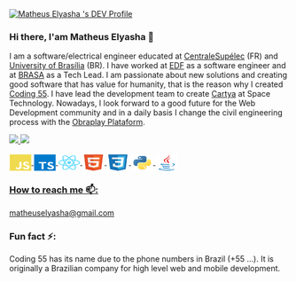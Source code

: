 <a href="https://dev.to/elyasha/">
<img src="https://d2fltix0v2e0sb.cloudfront.net/dev-badge.svg"  width=50 alt="Matheus Elyasha 's DEV Profile">
</a>


### Hi there, I'am Matheus Elyasha 👋

I am a software/electrical engineer educated at [CentraleSupélec](https://www.centralesupelec.fr) (FR) and [University of Brasília](https://www.unb.br) (BR). I have worked at [EDF](https://github.com/EDF-TREE) as a software engineer and at [BRASA](https://github.com/gobrasa) as a Tech Lead. I am passionate about new solutions and creating good software that has value for humanity, that is the reason why I created [Coding 55](https://github.com/Coding55). I have lead the development team to create [Cartya](https://cartya.com.br) at Space Technology. Nowadays, I look forward to a good future for the Web Development community and in a daily basis I change the civil engineering process with the [Obraplay Plataform](https://app.obraplay.com).

 <div>
  <a href="https://github.com/elyasha">
  <img height="180em" src="https://github-readme-stats.vercel.app/api?username=elyasha&show_icons=true&theme=dark&include_all_commits=true&count_private=true"/>
  <img height="180em" src="https://github-readme-stats.vercel.app/api/top-langs/?username=elyasha&layout=compact&langs_count=10&theme=dark"/>
</div>
<div style="display: inline_block"><br>
  <img align="center" alt="Js" height="30" width="40" src="https://raw.githubusercontent.com/devicons/devicon/master/icons/javascript/javascript-plain.svg">
  <img align="center" alt="Ts" height="30" width="40" src="https://raw.githubusercontent.com/devicons/devicon/master/icons/typescript/typescript-plain.svg">
  <img align="center" alt="React" height="30" width="40" src="https://raw.githubusercontent.com/devicons/devicon/master/icons/react/react-original.svg">
  <img align="center" alt="HTML" height="30" width="40" src="https://raw.githubusercontent.com/devicons/devicon/master/icons/html5/html5-original.svg">
  <img align="center" alt="CSS" height="30" width="40" src="https://raw.githubusercontent.com/devicons/devicon/master/icons/css3/css3-original.svg">
  <img align="center" alt="Python" height="30" width="40" src="https://raw.githubusercontent.com/devicons/devicon/master/icons/python/python-original.svg">
  
  <img align="center" alt="Java" height="30" width="40" src="https://raw.githubusercontent.com/devicons/devicon/master/icons/java/java-original.svg">
</div>

### How to reach me 📫:

matheuselyasha@gmail.com


### Fun fact ⚡: 

Coding 55 has its name due to the phone numbers in Brazil (+55 ...). It is originally a Brazilian company for high level web and mobile development.


<!--
**elyasha/elyasha** is a ✨ _special_ ✨ repository because its `README.md` (this file) appears on your GitHub profile.

Here are some ideas to get you started:

- 🔭 I’m currently working on ...
- 🌱 I’m currently learning ...
- 👯 I’m looking to collaborate on ...
- 🤔 I’m looking for help with ...
- 💬 Ask me about ...
- 😄 Pronouns: ...

--
